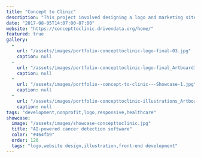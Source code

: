 ```yaml
---
title: "Concept to Clinic"
description: "This project involved designing a logo and marketing site for an open-source software competition presented by my colleagues at [DrivenData](http://www.drivendata.co/) with the [Bonnie J. Addario Lung Cancer Foundation](http://www.lungcancerfoundation.org). I also implemented the front-end templates for this Django-based web application and created a series of illustrations for the project."
date: "2017-08-05T14:07:00-07:00"
website: "https://concepttoclinic.drivendata.org/home/"
featured: true
gallery:
  -
    url: "/assets/images/portfolio-concepttoclinic-logo-final-03.jpg"
    caption: null
  -
    url: "/assets/images/portfolio-concepttoclinic-logo-final_Artboard125.jpg"
    caption: null
  -
    url: "/assets/images/portfolio--concept-to-clinic---Showcase-1.jpg"
    caption: null
  -
    url: "/assets/images/portfolio-concepttoclinic-illustrations_Artboard2.jpg"
    caption: null
tags: "development,nonprofit,logo,responsive,healthcare"
showcase:
  image: "/assets/images/showcase-concepttoclinic.jpg"
  title: "AI-powered cancer detection software"
  color: "#464fb9"
  order: 120
  tags: "logo,website design,illustration,front-end development"
---
```

